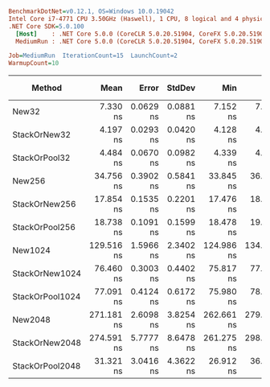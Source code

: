 ``` ini

BenchmarkDotNet=v0.12.1, OS=Windows 10.0.19042
Intel Core i7-4771 CPU 3.50GHz (Haswell), 1 CPU, 8 logical and 4 physical cores
.NET Core SDK=5.0.100
  [Host]    : .NET Core 5.0.0 (CoreCLR 5.0.20.51904, CoreFX 5.0.20.51904), X64 RyuJIT
  MediumRun : .NET Core 5.0.0 (CoreCLR 5.0.20.51904, CoreFX 5.0.20.51904), X64 RyuJIT

Job=MediumRun  IterationCount=15  LaunchCount=2  
WarmupCount=10  

```
|          Method |       Mean |     Error |    StdDev |        Min |        Max |        P90 |  Gen 0 | Gen 1 | Gen 2 | Allocated |
|---------------- |-----------:|----------:|----------:|-----------:|-----------:|-----------:|-------:|------:|------:|----------:|
|           New32 |   7.330 ns | 0.0629 ns | 0.0881 ns |   7.152 ns |   7.510 ns |   7.439 ns | 0.0210 |     - |     - |      88 B |
|    StackOrNew32 |   4.197 ns | 0.0293 ns | 0.0420 ns |   4.128 ns |   4.306 ns |   4.262 ns |      - |     - |     - |         - |
|   StackOrPool32 |   4.484 ns | 0.0670 ns | 0.0982 ns |   4.339 ns |   4.701 ns |   4.607 ns |      - |     - |     - |         - |
|          New256 |  34.756 ns | 0.3902 ns | 0.5841 ns |  33.845 ns |  36.262 ns |  35.688 ns | 0.1281 |     - |     - |     536 B |
|   StackOrNew256 |  17.854 ns | 0.1535 ns | 0.2201 ns |  17.476 ns |  18.472 ns |  18.103 ns |      - |     - |     - |         - |
|  StackOrPool256 |  18.738 ns | 0.1091 ns | 0.1599 ns |  18.478 ns |  19.076 ns |  18.952 ns |      - |     - |     - |         - |
|         New1024 | 129.516 ns | 1.5966 ns | 2.3402 ns | 124.986 ns | 134.069 ns | 132.369 ns | 0.4952 |     - |     - |    2072 B |
|  StackOrNew1024 |  76.460 ns | 0.3003 ns | 0.4402 ns |  75.817 ns |  77.610 ns |  76.922 ns |      - |     - |     - |         - |
| StackOrPool1024 |  77.091 ns | 0.4124 ns | 0.6172 ns |  75.980 ns |  78.732 ns |  77.844 ns |      - |     - |     - |         - |
|         New2048 | 271.181 ns | 2.6098 ns | 3.8254 ns | 262.661 ns | 279.137 ns | 276.647 ns | 0.9842 |     - |     - |    4120 B |
|  StackOrNew2048 | 274.591 ns | 5.7777 ns | 8.6478 ns | 261.275 ns | 298.146 ns | 286.665 ns | 0.9842 |     - |     - |    4120 B |
| StackOrPool2048 |  31.321 ns | 3.0416 ns | 4.3622 ns |  26.912 ns |  36.978 ns |  36.318 ns |      - |     - |     - |         - |
